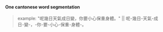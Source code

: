#### One cantonese word segmentation

> example:
"呢幾日天氣成日變，你要小心保重身體。"
        ||
呢-幾日-天氣-成日-變-，-你-要-小心-保重-身體-。
